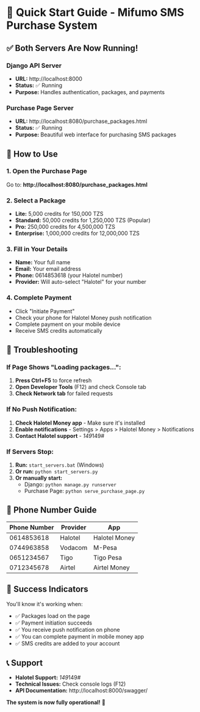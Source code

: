 # 🚀 Quick Start Guide - Mifumo SMS Purchase System

## ✅ **Both Servers Are Now Running!**

### **Django API Server**
- **URL:** http://localhost:8000
- **Status:** ✅ Running
- **Purpose:** Handles authentication, packages, and payments

### **Purchase Page Server**
- **URL:** http://localhost:8080/purchase_packages.html
- **Status:** ✅ Running
- **Purpose:** Beautiful web interface for purchasing SMS packages

## 🎯 **How to Use**

### **1. Open the Purchase Page**
Go to: **http://localhost:8080/purchase_packages.html**

### **2. Select a Package**
- **Lite:** 5,000 credits for 150,000 TZS
- **Standard:** 50,000 credits for 1,250,000 TZS (Popular)
- **Pro:** 250,000 credits for 4,500,000 TZS
- **Enterprise:** 1,000,000 credits for 12,000,000 TZS

### **3. Fill in Your Details**
- **Name:** Your full name
- **Email:** Your email address
- **Phone:** 0614853618 (your Halotel number)
- **Provider:** Will auto-select "Halotel" for your number

### **4. Complete Payment**
- Click "Initiate Payment"
- Check your phone for Halotel Money push notification
- Complete payment on your mobile device
- Receive SMS credits automatically

## 🔧 **Troubleshooting**

### **If Page Shows "Loading packages...":**
1. **Press Ctrl+F5** to force refresh
2. **Open Developer Tools** (F12) and check Console tab
3. **Check Network tab** for failed requests

### **If No Push Notification:**
1. **Check Halotel Money app** - Make sure it's installed
2. **Enable notifications** - Settings > Apps > Halotel Money > Notifications
3. **Contact Halotel support** - *149*149#

### **If Servers Stop:**
1. **Run:** `start_servers.bat` (Windows)
2. **Or run:** `python start_servers.py`
3. **Or manually start:**
   - Django: `python manage.py runserver`
   - Purchase Page: `python serve_purchase_page.py`

## 📱 **Phone Number Guide**

| Phone Number | Provider | App |
|--------------|----------|-----|
| 0614853618 | Halotel | Halotel Money |
| 0744963858 | Vodacom | M-Pesa |
| 0651234567 | Tigo | Tigo Pesa |
| 0712345678 | Airtel | Airtel Money |

## 🎉 **Success Indicators**

You'll know it's working when:
- ✅ Packages load on the page
- ✅ Payment initiation succeeds
- ✅ You receive push notification on phone
- ✅ You can complete payment in mobile money app
- ✅ SMS credits are added to your account

## 📞 **Support**

- **Halotel Support:** *149*149#
- **Technical Issues:** Check console logs (F12)
- **API Documentation:** http://localhost:8000/swagger/

**The system is now fully operational!** 🚀
